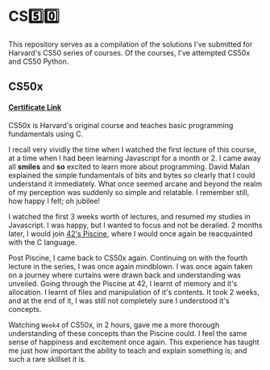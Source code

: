 # CS5️⃣0️⃣

This repository serves as a compilation of the solutions I've submitted for Harvard's CS50 series of courses. Of the courses, I've attempted CS50x and CS50 Python.

## CS50x

#### [Certificate Link](https://certificates.cs50.io/4b1dd98c-5bb1-4a29-9ec4-ad785ffa37c2.pdf?size=letter)

CS50x is Harvard's original course and teaches basic programming fundamentals using C.

I recall very vividly the time when I watched the first lecture of this course, at a time when I had been learning Javascript for a month or 2. I came away all **smiles** and **so** excited to learn more about programming. David Malan explained the simple fundamentals of bits and bytes so clearly that I could understand it immediately. What once seemed arcane and beyond the realm of my perception was suddenly so simple and relatable. I remember still, how happy I felt; oh jubilee!

I watched the first 3 weeks worth of lectures, and resumed my studies in Javascript. I was happy, but I wanted to focus and not be derailed. 2 months later, I would join [42's Piscine](https://github.com/felixtanhm/42-piscine), where I would once again be reacquainted with the C language.

Post Piscine, I came back to CS50x again. Continuing on with the fourth lecture in the series, I was once again mindblown. I was once again taken on a journey where curtains were drawn back and understanding was unveiled. Going through the Piscine at 42, I learnt of memory and it's allocation. I learnt of files and manipulation of it's contents. It took 2 weeks, and at the end of it, I was still not completely sure I understood it's concepts.

Watching `Week4` of CS50x, in 2 hours, gave me a more thorough understanding of these concepts than the Piscine could. I feel the same sense of happiness and excitement once again. This experience has taught me just how important the ability to teach and explain something is; and such a rare skillset it is.
